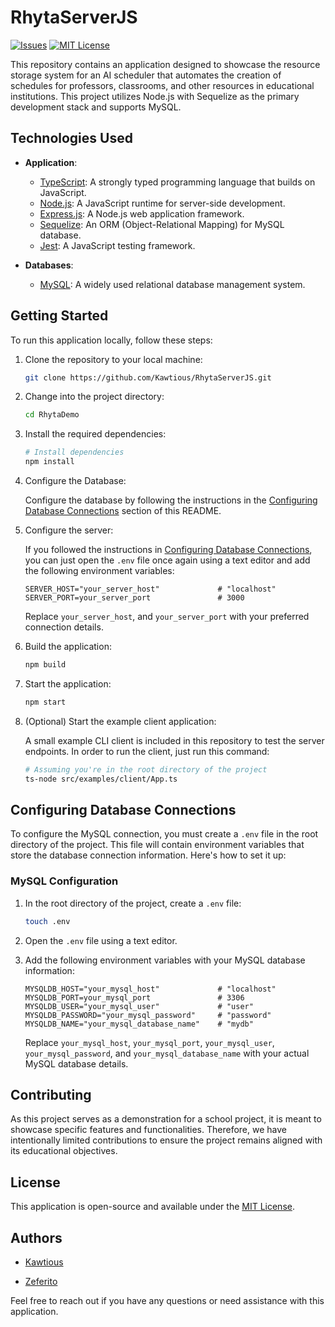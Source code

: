 # RhytaServerJS

[issues-shield]: https://img.shields.io/github/issues/Kawtious/RhytaServerJS.svg?style=for-the-badge

[issues-url]: https://github.com/Kawtious/RhytaServerJS/issues

[license-shield]: https://img.shields.io/github/license/Kawtious/RhytaServerJS.svg?style=for-the-badge

[license-url]: https://github.com/Kawtious/RhytaServerJS/blob/master/LICENSE

[![Issues][issues-shield]][issues-url]
[![MIT License][license-shield]][license-url]

This repository contains an application designed to showcase the resource storage system for an AI scheduler that
automates the creation of schedules for professors, classrooms, and other resources in educational institutions. This
project utilizes Node.js with Sequelize as the primary development stack and supports MySQL.

## Technologies Used

- **Application**:
    - [TypeScript](https://www.typescriptlang.org/): A strongly typed programming language that builds on JavaScript.
    - [Node.js](https://nodejs.org/): A JavaScript runtime for server-side development.
    - [Express.js](https://expressjs.com/): A Node.js web application framework.
    - [Sequelize](https://sequelize.org/): An ORM (Object-Relational Mapping) for MySQL database.
    - [Jest](https://jestjs.io/): A JavaScript testing framework.

- **Databases**:
    - [MySQL](https://www.mysql.com/): A widely used relational database management system.

## Getting Started

To run this application locally, follow these steps:

1. Clone the repository to your local machine:

    ```bash
    git clone https://github.com/Kawtious/RhytaServerJS.git
    ```

2. Change into the project directory:

    ```bash
    cd RhytaDemo
    ```

3. Install the required dependencies:

    ```bash
    # Install dependencies
    npm install
    ```

4. Configure the Database:

   Configure the database by following the instructions in
   the [Configuring Database Connections](#configuring-database-connections) section of this README.

5. Configure the server:

   If you followed the instructions in [Configuring Database Connections](#configuring-database-connections), you can
   just open the `.env` file once again using a text editor and add the following environment variables:

    ```plaintext
    SERVER_HOST="your_server_host"             # "localhost"
    SERVER_PORT=your_server_port               # 3000
    ```

   Replace `your_server_host`, and `your_server_port` with your preferred connection details.

6. Build the application:

    ```bash
    npm build
    ```

7. Start the application:

    ```bash
    npm start
    ```

8. (Optional) Start the example client application:

   A small example CLI client is included in this repository to test the server endpoints. In order to run the client,
   just run this command:

    ```bash
    # Assuming you're in the root directory of the project
    ts-node src/examples/client/App.ts
    ```

## Configuring Database Connections

To configure the MySQL connection, you must create a `.env` file in the root directory of the project. This file will
contain environment variables that store the database connection information. Here's how to set it up:

### MySQL Configuration

1. In the root directory of the project, create a `.env` file:

    ```bash
    touch .env
    ```

2. Open the `.env` file using a text editor.

3. Add the following environment variables with your MySQL database information:

    ```plaintext
    MYSQLDB_HOST="your_mysql_host"             # "localhost"
    MYSQLDB_PORT=your_mysql_port               # 3306
    MYSQLDB_USER="your_mysql_user"             # "user"
    MYSQLDB_PASSWORD="your_mysql_password"     # "password"
    MYSQLDB_NAME="your_mysql_database_name"    # "mydb"
    ```

   Replace `your_mysql_host`, `your_mysql_port`, `your_mysql_user`, `your_mysql_password`,
   and `your_mysql_database_name` with your actual
   MySQL database details.

## Contributing

As this project serves as a demonstration for a school project, it is meant to showcase specific features and
functionalities. Therefore, we have intentionally limited contributions to ensure the project remains aligned with its
educational objectives.

## License

This application is open-source and available under the [MIT License](LICENSE).

## Authors

- [Kawtious](https://github.com/Kawtious)

- [Zeferito](https://github.com/Zeferito)

Feel free to reach out if you have any questions or need assistance with this application.
